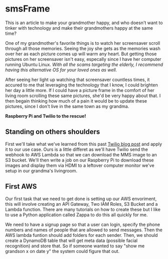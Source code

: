 # smsFrame

This is an article to make your grandmother happy, and who doesn't want to tinker with technology and make their grandmothers happy at the same time?

One of my grandmother's favorite things is to watch her screensaver scroll through all those memories.  Seeing the joy she gets as the memories wash over her as each picture comes up will warm any heart.  But getting those pictures on her screensaver isn't easy, especally since I have her computer running Ubuntu Linux.  *With all the scams targeting the elderly, I recommend having this alternative OS for your loved ones as well.* 

After seeing her light up watching that screensaver countless times, it accured to me that leveraging the technology that I know, I could brighten her day a little more.  If I could have a picture frame in the comfort of her living room scrolling these same pictures, she'd be very happy about that.  I then begain thinking how much of a pain it would be to update these pictures, since I don't live in the same town as my grandma.  

__Raspberry Pi and Twilio to the rescue!__

## Standing on others shoulders

First we'll take what we've learned from this past [Twilio blog post](https://www.twilio.com/blog/2018/05/how-to-receive-and-download-picture-messages-in-python-with-twilio-mms.html) and apply it to our use case.  Ours is a little differet as we'll have Twilio send the webhook to AWS Lambda so that we can download the MMS image to an S3 bucket.  We'll then write a job on our Raspberry Pi to download these images and display them via HDMI to a leftover computer monitor we've setup in our grandma's livingroom.

## First AWS

Our first task that we need to get done is setting up our AWS envoriment, this will involve creating an API Gateway, Two IAM Roles, S3 Bucket and a Lambda function.  There are many tutorials on how to create these but I like to use a Python application called Zappa to do this all quickly for me.  

We need to have a signup page so that a user can login, specify the phone numbers and names of people that are allowed to send messages.  Then the AWS lambda funtion should add folders for each sender.  Then, we should create a DynamoDB table that will get meta data (possible facial recognition) and store that.  So if someone wanted to say "show me grandson x on date y" the system could figure that out. 